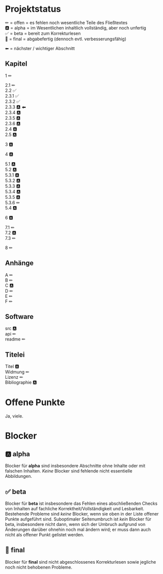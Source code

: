 Projektstatus
=============

✏	= offen = es fehlen noch wesentliche Teile des Fließtextes  
🅰	= alpha = im Wesentlichen inhaltlich vollständig, aber noch unfertig  
✅	= beta  = bereit zum Korrekturlesen  
🎉	= final = abgabefertig (dennoch evtl. verbesserungsfähig)

⬅ = nächster / wichtiger Abschnitt


Kapitel
-------

1 ✏

2.1 ✏  
2.2 ✅  
2.3.1 ✅  
2.3.2 ✅  
2.3.3 🅰 ⬅  
2.3.4 🅰  
2.3.5 🅰  
2.3.6 🅰  
2.4 🅰  
2.5 🅰

3 🅰

4 🅰

5.1 🅰  
5.2 🅰  
5.3.1 🅰  
5.3.2 🅰  
5.3.3 🅰  
5.3.4 🅰  
5.3.5 🅰  
5.3.6 ✏  
5.4 🅰

6 🅰

7.1 ✏  
7.2 🅰  
7.3 ✏

8 ✏


Anhänge
-------

A ✏  
B ✏  
C 🅰  
D ✏  
E ✏  
F ✏


Software
--------

src 🅰  
api ✏  
readme ✏


Titelei
-------

Titel 🅰  
Widmung ✏  
Lizenz ✏  
Bibliographie 🅰



Offene Punkte
=============

Ja, viele.



Blocker
=======

🅰 alpha
--------

Blocker für **alpha** sind insbesondere Abschnitte ohne Inhalte oder mit
falschen Inhalten. *Keine* Blocker sind fehlende nicht essentielle Abbildungen.


✅ beta
-------

Blocker für **beta** ist insbesondere das Fehlen eines abschließenden Checks
von Inhalten auf fachliche Korrektheit/Vollständigkeit und Lesbarkeit.
Bestehende Probleme sind *keine* Blocker, wenn sie oben in der Liste offener
Punkte aufgeführt sind. Suboptimaler Seitenumbruch ist *kein* Blocker für beta,
insbesondere nicht dann, wenn sich der Umbruch aufgrund von Änderungen darüber
ohnehin noch mal ändern wird; er muss dann auch nicht als offener Punkt
gelistet werden.


🎉 final
--------

Blocker für **final** sind nicht abgeschlossenes Korrekturlesen sowie jegliche
noch nicht behobenen Probleme.
